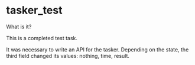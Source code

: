 # tasker_test

What is it?

This is a completed test task.

It was necessary to write an API for the tasker. Depending on the state, the third field changed its values: nothing, time, result.
